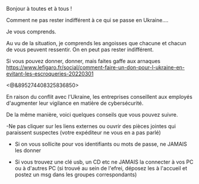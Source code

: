 Bonjour à toutes et à tous !

Comment ne pas rester indifférent à ce qui se passe en Ukraine....

Je vous comprends.

Au vu de la situation, je comprends les angoisses que chacune et chacun de vous peuvent ressentir.
On en peut pas rester indifférent.

Si vous pouvez donner, donner, mais faites gaffe aux arnaques 
https://www.lefigaro.fr/social/comment-faire-un-don-pour-l-ukraine-en-evitant-les-escroqueries-20220301



<@&895274408325836850>

En raison du conflit avec l'Ukraine, les entreprises conseillent aux employés d'augmenter leur vigilance en matière de cybersécurité.

De la même manière, voici quelques conseils que vous pouvez suivre.

-Ne pas cliquer sur les liens externes ou ouvrir des pièces jointes qui paraissent suspectes (votre expéditeur ne vous en a pas parlé)

- Si on vous sollicite pour vos identifiants ou mots de passe, ne JAMAIS les donner

- Si vous trouvez une clé usb, un CD etc ne JAMAIS la connecter à vos PC ou à d'autres PC (si trouvé au sein de l'efrei, déposez les à l'accueil et postez un msg dans les groupes correspondants)

